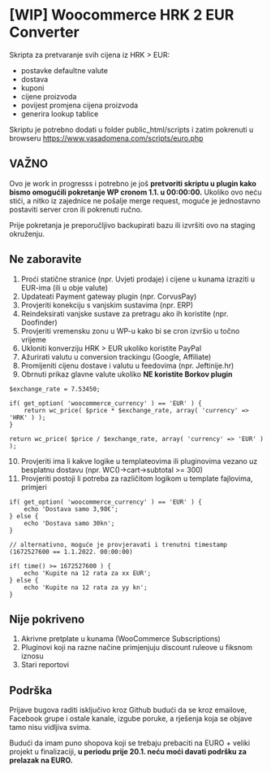 # [WIP] Woocommerce HRK 2 EUR Converter

Skripta za pretvaranje svih cijena iz HRK > EUR:
- postavke defaultne valute
- dostava
- kuponi
- cijene proizvoda
- povijest promjena cijena proizvoda
- generira lookup tablice

Skriptu je potrebno dodati u folder public_html/scripts i zatim pokrenuti u browseru https://www.vasadomena.com/scripts/euro.php

## VAŽNO

Ovo je work in progresss i potrebno je još **pretvoriti skriptu u plugin kako bismo omogućili pokretanje WP cronom 1.1. u 00:00:00.** Ukoliko ovo neću stići, a nitko iz zajednice ne pošalje merge request, moguće je jednostavno postaviti server cron ili pokrenuti ručno.

Prije pokretanja je preporučljivo backupirati bazu ili izvršiti ovo na staging okruženju.

## Ne zaboravite
1. Proći statične stranice (npr. Uvjeti prodaje) i cijene u kunama izraziti u EUR-ima (ili u obje valute)
2. Updateati Payment gateway plugin (npr. CorvusPay)
3. Provjeriti konekciju s vanjskim sustavima (npr. ERP)
4. Reindeksirati vanjske sustave za pretragu ako ih koristite (npr. Doofinder)
5. Provjeriti vremensku zonu u WP-u kako bi se cron izvršio u točno vrijeme
6. Ukloniti konverziju HRK > EUR ukoliko koristite PayPal
7. Ažurirati valutu u conversion trackingu (Google, Affiliate)
8. Promijeniti cijenu dostave i valutu u feedovima (npr. Jeftinije.hr)
9. Obrnuti prikaz glavne valute ukoliko **NE koristite Borkov plugin**

```
$exchange_rate = 7.53450;

if( get_option( 'woocommerce_currency' ) == 'EUR' ) {
    return wc_price( $price * $exchange_rate, array( 'currency' => 'HRK' ) );
}

return wc_price( $price / $exchange_rate, array( 'currency' => 'EUR' ) );
```

10. Provjeriti ima li kakve logike u templateovima ili pluginovima vezano uz besplatnu dostavu (npr. WC()->cart->subtotal >= 300)
11. Provjeriti postoji li potreba za različitom logikom u template fajlovima, primjeri

```
if( get_option( 'woocommerce_currency' ) == 'EUR' ) {
    echo 'Dostava samo 3,98€';
} else {
    echo 'Dostava samo 30kn';
}

// alternativno, moguće je provjeravati i trenutni timestamp (1672527600 == 1.1.2022. 00:00:00)

if( time() >= 1672527600 ) {
    echo 'Kupite na 12 rata za xx EUR';
} else {
    echo 'Kupite na 12 rata za yy kn';
}
```

## Nije pokriveno
1. Akrivne pretplate u kunama (WooCommerce Subscriptions)
2. Pluginovi koji na razne načine primjenjuju discount ruleove u fiksnom iznosu
3. Stari reportovi

## Podrška
Prijave bugova raditi isključivo kroz Github budući da se kroz emailove, Facebook grupe i ostale kanale, izgube poruke, a rješenja koja se objave tamo nisu vidljiva svima.

Budući da imam puno shopova koji se trebaju prebaciti na EURO + veliki projekt u finalizaciji, **u periodu prije 20.1. neću moći davati podršku za prelazak na EURO.**

